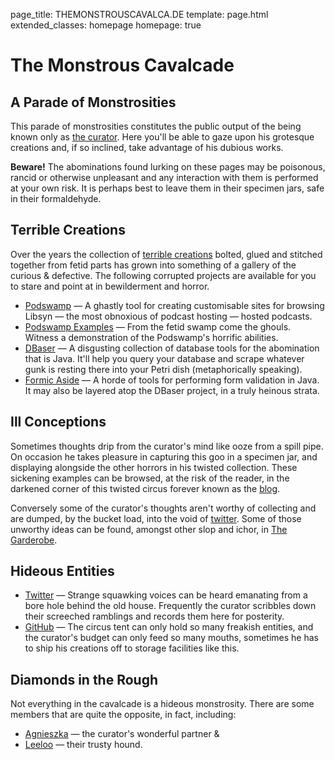 page_title: THEMONSTROUSCAVALCA.DE
template: page.html
extended_classes: homepage
homepage: true

# The Monstrous Cavalcade
## A Parade of Monstrosities
This parade of monstrosities constitutes the public output of the being known only as [the curator](/the-curator). Here you'll be able to gaze upon his grotesque creations and, if so inclined, take advantage of his dubious works.

**Beware!** The abominations found lurking on these pages may be poisonous, rancid or otherwise unpleasant and any interaction with them is performed at your own risk. It is perhaps best to leave them in their specimen jars, safe in their formaldehyde.

## Terrible Creations
Over the years the collection of [terrible creations](/terrible-creations) bolted, glued and stitched together from fetid parts has grown into something of a gallery of the curious & defective.  The following corrupted projects are available for you to stare and point at in bewilderment and horror.

* [Podswamp](/terrible-creations/podswamp.html) &mdash; A ghastly tool for creating customisable sites for browsing Libsyn &mdash; the most obnoxious of podcast hosting &mdash; hosted podcasts.
* [Podswamp Examples](/terrible-creations/podswamp.html#todays-putrid-catch) &mdash; From the fetid swamp come the ghouls. Witness a demonstration of the Podswamp's horrific abilities.
* [DBaser](/terrible-creations/dbaser.html) &mdash; A disgusting collection of database tools for the abomination that is Java. It'll help you query your database and scrape whatever gunk is resting there into your Petri dish (metaphorically speaking).
* [Formic Aside](/terrible-creations/formic-aside.html) &mdash; A horde of tools for performing form validation in Java. It may also be layered atop the DBaser project, in a truly heinous strata.

## Ill Conceptions
Sometimes thoughts drip from the curator's mind like ooze from a spill pipe. On occasion he takes pleasure in capturing this goo in a specimen jar, and displaying alongside the other horrors in his twisted collection. These sickening examples can be browsed, at the risk of the reader, in the darkened corner of this twisted circus forever known as the [blog](/ill-conceptions). 

Conversely some of the curator's thoughts aren't worthy of collecting and are dumped, by the bucket load, into the void of [twitter](https://twitter.com/fatconan). Some of
those unworthy ideas can be found, amongst other slop and ichor, in [The Garderobe](/ill-conceptions/the-garderobe). 

## Hideous Entities
* [Twitter](https://twitter.com/fatconan) &mdash; Strange squawking voices can be heard emanating from a bore hole behind the old house. Frequently the curator scribbles down their screeched ramblings and records them here for posterity.
* [GitHub](https://github.com/FatConan) &mdash; The circus tent can only hold so many freakish entities, and the curator's budget can only feed so many mouths, sometimes he has to ship his creations off to storage facilities like this. 

## Diamonds in the Rough
Not everything in the cavalcade is a hideous monstrosity. There are some members that are quite the opposite, in fact, including:

* [Agnieszka](http://jerzewska.pl) &mdash; the curator's wonderful partner &amp;
* [Leeloo](https://www.instagram.com/leeloo.the.foxdog/) &mdash; their trusty hound.